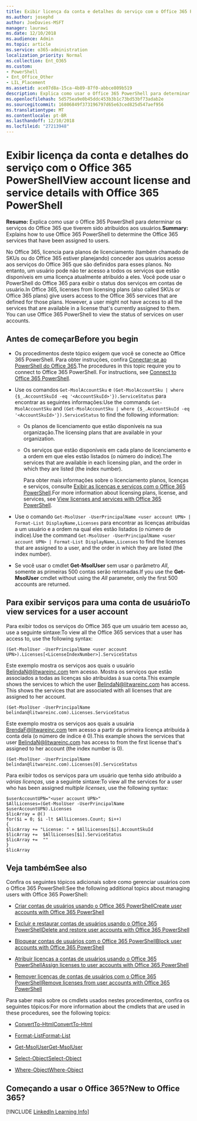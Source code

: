 ```yaml
---
title: Exibir licença da conta e detalhes do serviço com o Office 365 PowerShell
ms.author: josephd
author: JoeDavies-MSFT
manager: laurawi
ms.date: 12/10/2018
ms.audience: Admin
ms.topic: article
ms.service: o365-administration
localization_priority: Normal
ms.collection: Ent_O365
ms.custom:
- PowerShell
- Ent_Office_Other
- LIL_Placement
ms.assetid: ace07d8a-15ca-4b89-87f0-abbce809b519
description: Explica como usar o Office 365 PowerShell para determinar os serviços do Office 365 que tiverem sido atribuídos aos usuários.
ms.openlocfilehash: 5d575ea9e0b45ddc453b3b1c73bd53bf73adab2e
ms.sourcegitcommit: 16806849f373196797d65e63ced825d547aef956
ms.translationtype: MT
ms.contentlocale: pt-BR
ms.lasthandoff: 12/10/2018
ms.locfileid: "27213948"
---
```

# <a name="view-account-license-and-service-details-with-office-365-powershell"></a><span data-ttu-id="70926-103">Exibir licença da conta e detalhes do serviço com o Office 365 PowerShell</span><span class="sxs-lookup"><span data-stu-id="70926-103">View account license and service details with Office 365 PowerShell</span></span>

<span data-ttu-id="70926-104">**Resumo:** Explica como usar o Office 365 PowerShell para determinar os serviços do Office 365 que tiverem sido atribuídos aos usuários.</span><span class="sxs-lookup"><span data-stu-id="70926-104">**Summary:** Explains how to use Office 365 PowerShell to determine the Office 365 services that have been assigned to users.</span></span>
  
<span data-ttu-id="70926-p101">No Office 365, licencia para planos de licenciamento (também chamado de SKUs ou do Office 365 estiver planejando) conceder aos usuários acesso aos serviços do Office 365 que são definidos para esses planos. No entanto, um usuário pode não ter acesso a todos os serviços que estão disponíveis em uma licença atualmente atribuído a eles. Você pode usar o PowerShell do Office 365 para exibir o status dos serviços em contas de usuário.</span><span class="sxs-lookup"><span data-stu-id="70926-p101">In Office 365, licenses from licensing plans (also called SKUs or Office 365 plans) give users access to the Office 365 services that are defined for those plans. However, a user might not have access to all the services that are available in a license that's currently assigned to them. You can use Office 365 PowerShell to view the status of services on user accounts.</span></span> 

## <a name="before-you-begin"></a><span data-ttu-id="70926-108">Antes de começar</span><span class="sxs-lookup"><span data-stu-id="70926-108">Before you begin</span></span>

- <span data-ttu-id="70926-p102">Os procedimentos deste tópico exigem que você se conecte ao Office 365 PowerShell. Para obter instruções, confira [Conectar-se ao PowerShell do Office 365](connect-to-office-365-powershell.md).</span><span class="sxs-lookup"><span data-stu-id="70926-p102">The procedures in this topic require you to connect to Office 365 PowerShell. For instructions, see [Connect to Office 365 PowerShell](connect-to-office-365-powershell.md).</span></span>
    
- <span data-ttu-id="70926-111">Use os comandos `Get-MsolAccountSku` e `(Get-MsolAccountSku | where {$_.AccountSkuId -eq '<AccountSkuId>'}).ServiceStatus` para encontrar as seguintes informações:</span><span class="sxs-lookup"><span data-stu-id="70926-111">Use the commands  `Get-MsolAccountSku` and `(Get-MsolAccountSku | where {$_.AccountSkuId -eq '<AccountSkuId>'}).ServiceStatus` to find the following information:</span></span>
    
  - <span data-ttu-id="70926-112">Os planos de licenciamento que estão disponíveis na sua organização.</span><span class="sxs-lookup"><span data-stu-id="70926-112">The licensing plans that are available in your organization.</span></span>
    
  - <span data-ttu-id="70926-113">Os serviços que estão disponíveis em cada plano de licenciamento e a ordem em que eles estão listados (o número do índice).</span><span class="sxs-lookup"><span data-stu-id="70926-113">The services that are available in each licensing plan, and the order in which they are listed (the index number).</span></span>
    
     <span data-ttu-id="70926-114">Para obter mais informações sobre o licenciamento planos, licenças e serviços, consulte [Exibir as licenças e serviços com o Office 365 PowerShell](view-licenses-and-services-with-office-365-powershell.md).</span><span class="sxs-lookup"><span data-stu-id="70926-114">For more information about licensing plans, license, and services, see [View licenses and services with Office 365 PowerShell](view-licenses-and-services-with-office-365-powershell.md).</span></span>
    
- <span data-ttu-id="70926-115">Use o comando `Get-MsolUser -UserPrincipalName <user account UPN> | Format-List DisplayName,Licenses` para encontrar as licenças atribuídas a um usuário e a ordem na qual eles estão listados (o número de índice).</span><span class="sxs-lookup"><span data-stu-id="70926-115">Use the command  `Get-MsolUser -UserPrincipalName <user account UPN> | Format-List DisplayName,Licenses` to find the licenses that are assigned to a user, and the order in which they are listed (the index number).</span></span>
    
- <span data-ttu-id="70926-116">Se você usar o cmdlet **Get-MsolUser** sem usar o parâmetro _All_, somente as primeiras 500 contas serão retornadas.</span><span class="sxs-lookup"><span data-stu-id="70926-116">If you use the **Get-MsolUser** cmdlet without using the _All_ parameter, only the first 500 accounts are returned.</span></span>
    

## <a name="to-view-services-for-a-user-account"></a><span data-ttu-id="70926-117">Para exibir serviços para uma conta de usuário</span><span class="sxs-lookup"><span data-stu-id="70926-117">To view services for a user account</span></span>

<span data-ttu-id="70926-118">Para exibir todos os serviços do Office 365 que um usuário tem acesso ao, use a seguinte sintaxe:</span><span class="sxs-lookup"><span data-stu-id="70926-118">To view all the Office 365 services that a user has access to, use the following syntax:</span></span>
  
```
(Get-MsolUser -UserPrincipalName <user account UPN>).Licenses[<LicenseIndexNumber>].ServiceStatus
```

<span data-ttu-id="70926-p103">Este exemplo mostra os serviços aos quais o usuário BelindaN@litwareinc.com tem acesso. Mostra os serviços que estão associados a todas as licenças são atribuídas à sua conta.</span><span class="sxs-lookup"><span data-stu-id="70926-p103">This example shows the services to which the user BelindaN@litwareinc.com has access. This shows the services that are associated with all licenses that are assigned to her account.</span></span>
  
```
(Get-MsolUser -UserPrincipalName belindan@litwareinc.com).Licenses.ServiceStatus
```

<span data-ttu-id="70926-121">Este exemplo mostra os serviços aos quais a usuária BrendaF@litwareinc.com tem acesso a partir da primeira licença atribuída à conta dela (o número de índice é 0).</span><span class="sxs-lookup"><span data-stu-id="70926-121">This example shows the services that user BelindaN@litwareinc.com has access to from the first license that's assigned to her account (the index number is 0).</span></span>
  
```
(Get-MsolUser -UserPrincipalName belindan@litwareinc.com).Licenses[0].ServiceStatus
```

<span data-ttu-id="70926-122">Para exibir todos os serviços para um usuário que tenha sido atribuído a *várias licenças*, use a seguinte sintaxe:</span><span class="sxs-lookup"><span data-stu-id="70926-122">To view all the services for a user who has been assigned *multiple licenses*, use the following syntax:</span></span>

```
$userAccountUPN="<user account UPN>"
$AllLicenses=(Get-MsolUser -UserPrincipalName $userAccountUPN).Licenses
$licArray = @()
for($i = 0; $i -lt $AllLicenses.Count; $i++)
{
$licArray += "License: " + $AllLicenses[$i].AccountSkuId
$licArray +=  $AllLicenses[$i].ServiceStatus
$licArray +=  ""
}
$licArray
```

  
## <a name="see-also"></a><span data-ttu-id="70926-123">Veja também</span><span class="sxs-lookup"><span data-stu-id="70926-123">See also</span></span>

<span data-ttu-id="70926-124">Confira os seguintes tópicos adicionais sobre como gerenciar usuários com o Office 365 PowerShell:</span><span class="sxs-lookup"><span data-stu-id="70926-124">See the following additional topics about managing users with Office 365 PowerShell:</span></span>
  
- [<span data-ttu-id="70926-125">Criar contas de usuários usando o Office 365 PowerShell</span><span class="sxs-lookup"><span data-stu-id="70926-125">Create user accounts with Office 365 PowerShell</span></span>](create-user-accounts-with-office-365-powershell.md)
    
- [<span data-ttu-id="70926-126">Excluir e restaurar contas de usuários usando o Office 365 PowerShell</span><span class="sxs-lookup"><span data-stu-id="70926-126">Delete and restore user accounts with Office 365 PowerShell</span></span>](delete-and-restore-user-accounts-with-office-365-powershell.md)
    
- [<span data-ttu-id="70926-127">Bloquear contas de usuários com o Office 365 PowerShell</span><span class="sxs-lookup"><span data-stu-id="70926-127">Block user accounts with Office 365 PowerShell</span></span>](block-user-accounts-with-office-365-powershell.md)
    
- [<span data-ttu-id="70926-128">Atribuir licenças a contas de usuários usando o Office 365 PowerShell</span><span class="sxs-lookup"><span data-stu-id="70926-128">Assign licenses to user accounts with Office 365 PowerShell</span></span>](assign-licenses-to-user-accounts-with-office-365-powershell.md)
    
- [<span data-ttu-id="70926-129">Remover licenças de contas de usuários com o Office 365 PowerShell</span><span class="sxs-lookup"><span data-stu-id="70926-129">Remove licenses from user accounts with Office 365 PowerShell</span></span>](remove-licenses-from-user-accounts-with-office-365-powershell.md)
    
<span data-ttu-id="70926-130">Para saber mais sobre os cmdlets usados nestes procedimentos, confira os seguintes tópicos:</span><span class="sxs-lookup"><span data-stu-id="70926-130">For more information about the cmdlets that are used in these procedures, see the following topics:</span></span>
  
- [<span data-ttu-id="70926-131">ConvertTo-Html</span><span class="sxs-lookup"><span data-stu-id="70926-131">ConvertTo-Html</span></span>](https://go.microsoft.com/fwlink/p/?LinkId=113290)
    
- [<span data-ttu-id="70926-132">Format-List</span><span class="sxs-lookup"><span data-stu-id="70926-132">Format-List</span></span>](https://go.microsoft.com/fwlink/p/?LinkId=113302)
    
- [<span data-ttu-id="70926-133">Get-MsolUser</span><span class="sxs-lookup"><span data-stu-id="70926-133">Get-MsolUser</span></span>](https://go.microsoft.com/fwlink/p/?LinkId=691543)
    
- [<span data-ttu-id="70926-134">Select-Object</span><span class="sxs-lookup"><span data-stu-id="70926-134">Select-Object</span></span>](https://go.microsoft.com/fwlink/p/?LinkId=113387)
    
- [<span data-ttu-id="70926-135">Where-Object</span><span class="sxs-lookup"><span data-stu-id="70926-135">Where-Object</span></span>](https://go.microsoft.com/fwlink/p/?LinkId=113423)
    

  
## <a name="new-to-office-365"></a><span data-ttu-id="70926-136">Começando a usar o Office 365?</span><span class="sxs-lookup"><span data-stu-id="70926-136">New to Office 365?</span></span>


[!INCLUDE [LinkedIn Learning Info](../common/office/linkedin-learning-info.md)]
